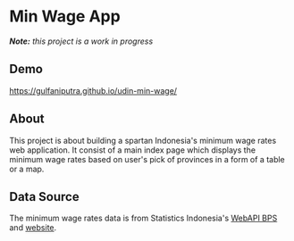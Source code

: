 # Min Wage App

_**Note:** this project is a work in progress_

## Demo

https://gulfaniputra.github.io/udin-min-wage/

## About

This project is about building a spartan Indonesia's minimum wage rates web application. It consist of a main index page which displays the minimum wage rates based on user's pick of provinces in a form of a table or a map.

## Data Source

The minimum wage rates data is from Statistics Indonesia's [WebAPI BPS](https://webapi.bps.go.id/developer/) and [website](https://www.bps.go.id/indicator/19/220/1/upah-minimum-regional-propinsi.html).
